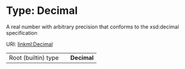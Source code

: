 
# Type: Decimal


A real number with arbitrary precision that conforms to the xsd:decimal specification

URI: [linkml:Decimal](https://w3id.org/linkml/Decimal)

|  |  |  |
| --- | --- | --- |
| Root (builtin) type | | **Decimal** |

